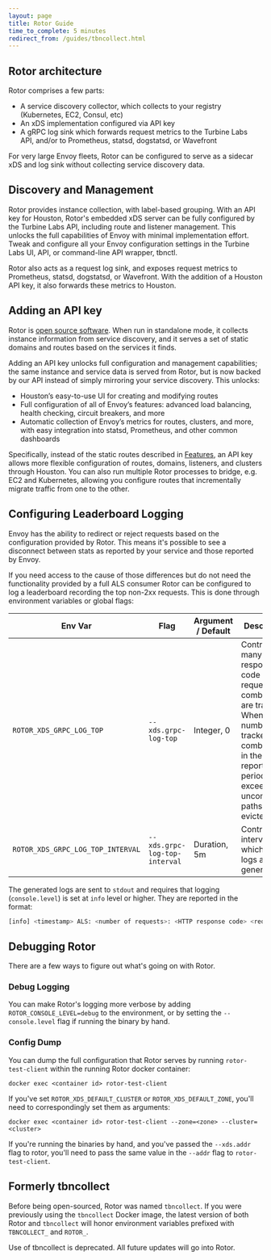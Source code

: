 ```yaml
---
layout: page
title: Rotor Guide
time_to_complete: 5 minutes
redirect_from: /guides/tbncollect.html
---
```


[//]: # ( Copyright 2018 Turbine Labs, Inc.                                   )
[//]: # ( you may not use this file except in compliance with the License.    )
[//]: # ( You may obtain a copy of the License at                             )
[//]: # (                                                                     )
[//]: # (     http://www.apache.org/licenses/LICENSE-2.0                      )
[//]: # (                                                                     )
[//]: # ( Unless required by applicable law or agreed to in writing, software )
[//]: # ( distributed under the License is distributed on an "AS IS" BASIS,   )
[//]: # ( WITHOUT WARRANTIES OR CONDITIONS OF ANY KIND, either express or     )
[//]: # ( implied. See the License for the specific language governing        )
[//]: # ( permissions and limitations under the License.                      )

[//]: # (Rotor)

## Rotor architecture

Rotor comprises a few parts:

 - A service discovery collector, which collects to your registry (Kubernetes,
EC2, Consul, etc)
 - An xDS implementation configured via API key
 - A gRPC log sink which forwards request metrics to the Turbine Labs API,
and/or to Prometheus, statsd, dogstatsd, or Wavefront

For very large Envoy fleets, Rotor can be configured to serve as a sidecar xDS
and log sink without collecting service discovery data.

## Discovery and Management

Rotor provides instance collection, with label-based grouping. With an API key
for Houston, Rotor's embedded xDS server can be fully configured by the Turbine
Labs API, including route and listener management. This unlocks the full
capabilities of Envoy with minimal implementation effort. Tweak and configure
all your Envoy configuration settings in the Turbine Labs UI, API, or
command-line API wrapper, tbnctl.

Rotor also acts as a request log sink, and exposes request metrics to
Prometheus, statsd, dogstatsd, or Wavefront. With the addition of a Houston API
key, it also forwards these metrics to Houston.

## Adding an API key

Rotor is [open source software](https://github.com/turbinelabs/rotor). When run
in standalone mode, it collects instance information from service discovery, and
it serves a set of static domains and routes based on the services it finds.

Adding an API key unlocks full configuration and management capabilities; the
same instance and service data is served from Rotor, but is now backed by our
API instead of simply mirroring your service discovery. This unlocks:

 - Houston’s easy-to-use UI for creating and modifying routes
 - Full configuration of all of Envoy’s features: advanced load balancing,
   health checking, circuit breakers, and more
 - Automatic collection of Envoy’s metrics for routes, clusters, and more, with
   easy integration into statsd, Prometheus, and other common dashboards

Specifically, instead of the static routes described in
[Features](https://github.com/turbinelabs/rotor/#features), an API key allows
more flexible configuration of routes, domains, listeners, and clusters through
Houston. You can also run multiple Rotor processes to bridge, e.g. EC2 and
Kubernetes, allowing you configure routes that incrementally migrate traffic
from one to the other.

## Configuring Leaderboard Logging

Envoy has the ability to redirect or reject requests based on the configuration
provided by Rotor. This means it's possible to see a disconnect between stats as
reported by your service and those reported by Envoy.

If you need access to the cause of those differences but do not need the
functionality provided by a full ALS consumer Rotor can be configured to log a
leaderboard recording the top non-2xx requests. This is done through environment
variables or global flags:

Env Var                           | Flag                          | Argument / Default | Description
----------------------------------|-------------------------------|--------------------|------------
`ROTOR_XDS_GRPC_LOG_TOP`          | `--xds.grpc-log-top`          | Integer, 0         | Controls how many unique response code and request path combinations are tracked. When the number of tracked combinations in the reporting period is exceeded, uncommon paths are evicted.
`ROTOR_XDS_GRPC_LOG_TOP_INTERVAL` | `--xds.grpc-log-top-interval` | Duration, 5m       | Controls the interval at which top logs are generated.

The generated logs are sent to `stdout` and requires that logging (`console.level`)
is set at `info` level or higher. They are reported in the format:

```bash
[info] <timestamp> ALS: <number of requests>: <HTTP response code> <request path>
```

## Debugging Rotor

There are a few ways to figure out what's going on with Rotor.

### Debug Logging

You can make Rotor's logging more verbose by adding `ROTOR_CONSOLE_LEVEL=debug`
to the environment, or by setting the `--console.level` flag if running the
binary by hand.

### Config Dump

You can dump the full configuration that Rotor serves by running
`rotor-test-client` within the running Rotor docker container:

```console
docker exec <container id> rotor-test-client
```

If you've set `ROTOR_XDS_DEFAULT_CLUSTER` or `ROTOR_XDS_DEFAULT_ZONE`, you'll
need to correspondingly set them as arguments:

```console
docker exec <container id> rotor-test-client --zone=<zone> --cluster=<cluster>
```

If you're running the binaries by hand, and you've passed the `--xds.addr` flag
to rotor, you'll need to pass the same value in the `--addr` flag to
`rotor-test-client`.

## Formerly tbncollect

Before being open-sourced, Rotor was named `tbncollect`. If you were previously
using the `tbncollect` Docker image, the latest version of both Rotor and
`tbncollect` will honor environment variables prefixed with `TBNCOLLECT_` and
`ROTOR_`.

Use of tbncollect is deprecated. All future updates will go into Rotor.
